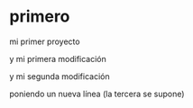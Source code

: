 # primero
mi primer proyecto


y mi primera modificación

y mi segunda modificación

poniendo un nueva línea (la tercera se supone)